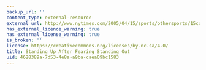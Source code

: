```yaml
---
backup_url: ''
content_type: external-resource
external_url: http://www.nytimes.com/2005/04/15/sports/othersports/15coach.html?ex=1271217600&en=a3b0cc23554e3927&ei=5090&partner=rssuserland&emc=rss
has_external_licence_warning: true
has_external_license_warning: true
is_broken: ''
license: https://creativecommons.org/licenses/by-nc-sa/4.0/
title: Standing Up After Fearing Standing Out
uid: 4628389a-7d53-4e8a-a9ba-caea09bc1583
---
```

